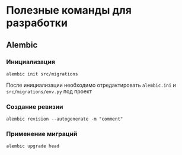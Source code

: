 # Полезные команды для разработки

## Alembic
### Инициализация
```
alembic init src/migrations
```
После инициализации необходимо отредактировать `alembic.ini` и `src/migrations/env.py` под проект
### Создание ревизии
```
alembic revision --autogenerate -m "comment"
```
### Применение миграций
```
alembic upgrade head
```
